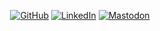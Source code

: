 <p align="center">
	<a href="https://github.com/bpg"><img src="https://img.shields.io/github/followers/bpg.svg?label=GitHub&style=social" alt="GitHub"></a>
	<a href="https://www.linkedin.com/in/pboldyrev"><img src="https://img.shields.io/badge/LinkedIn--_.svg?style=social&logo=linkedin" alt="LinkedIn"></a>
	<a rel="me" href="https://mastodon.social/@bpg"><img src="https://img.shields.io/mastodon/follow/109359290334783032?style=social" alt="Mastodon"></a>
</p>
